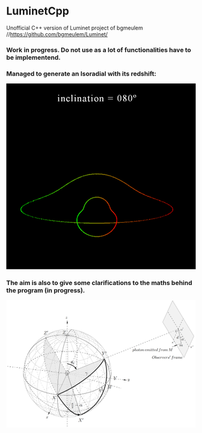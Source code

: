 # LuminetCpp
Unofficial C++ version of Luminet project of bgmeulem //https://github.com/bgmeulem/Luminet/
### Work in progress. Do not use as a lot of  functionalities have to be implementend.
### Managed to generate an Isoradial with its redshift:
<img src="https://github.com/Niohori/LuminetCpp/blob/main/Documentation/Math/images/BareIsoradial.PNG" width="800" />

### The aim is also to give some clarifications to the maths behind the program (in progress). 
<img src="https://github.com/Niohori/LuminetCpp/blob/main/Documentation/Math/images/Coordinates_system.PNG" width="800" />
